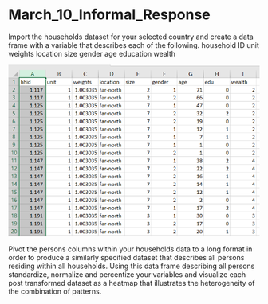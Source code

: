 # March_10_Informal_Response


Import the households dataset for your selected country and create a data frame with a variable that describes each of the following.
household ID
unit
weights
location
size
gender
age
education
wealth

![cameroon_processed](cameroon_processed1.PNG)

Pivot the persons columns within your households data to a long format in order to produce a similarly specified dataset that describes all persons residing within all households.
Using this data frame describing all persons standardize, normalize and percentize your variables and visualize each post transformed dataset as a heatmap that illustrates the heterogeneity of the combination of patterns.
